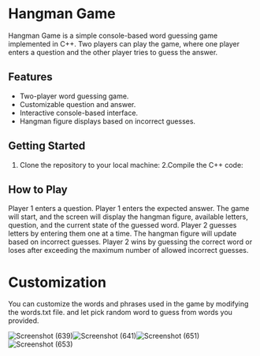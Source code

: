 # Hangman Game

Hangman Game is a simple console-based word guessing game implemented in C++. Two players can play the game, where one player enters a question and the other player tries to guess the answer.

## Features

- Two-player word guessing game.
- Customizable question and answer.
- Interactive console-based interface.
- Hangman figure displays based on incorrect guesses.

## Getting Started

1. Clone the repository to your local machine:
2.Compile the C++ code:
## How to Play
Player 1 enters a question.
Player 1 enters the expected answer.
The game will start, and the screen will display the hangman figure, available letters, question, and the current state of the guessed word.
Player 2 guesses letters by entering them one at a time.
The hangman figure will update based on incorrect guesses.
Player 2 wins by guessing the correct word or loses after exceeding the maximum number of allowed incorrect guesses.
# Customization
You can customize the words and phrases used in the game by modifying the words.txt file. and let pick random word to guess from words you provided.

![Screenshot (639)](https://github.com/LAHARIYADLA/Hangman_game/assets/84332506/add2da36-3403-4d31-bc22-50519f5d427b)![Screenshot (641)](https://github.com/LAHARIYADLA/Hangman_game/assets/84332506/d6b32d09-00a1-4091-9d8b-70dd6dcaa98b)![Screenshot (651)](https://github.com/LAHARIYADLA/Hangman_game/assets/84332506/55ec2009-e44d-4eea-9207-04f0d007110f)![Screenshot (653)](https://github.com/LAHARIYADLA/Hangman_game/assets/84332506/dd913e35-6dfb-4193-a80a-3ccfaed8111b)





